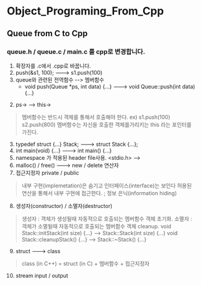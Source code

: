 # Object_Programing_From_Cpp
## Queue from C to Cpp
### queue.h / queue.c /  main.c 를 cpp로 변경합니다.
  1. 확장자를 .c에서 .cpp로 바꿉니다.
  2. push(&s1, 100); ---> s1.push(100)
  3. queue와 관련된 전역함수 --> 멤버함수
      - void push(Queue *ps, int data) {...} ---> void Queue::push(int data) {...}
   2) ps->   -->  this->

  > 멤버함수는 반드시 객체를 통해서 호출해야 한다.
     ex) s1.push(100)    s2.push(800)
  > 멤버함수는 자신을 호출한 객체를가리키는 this 라는 포인터를 가진다.

3. typedef struct {...} Stack; ---> struct Stack {...};
4. int main(void) {...} ---> int main() {...}
5. namespace 가 적용된 header file사용. <stdio.h> --> <cstdio>
6. malloc() / free()  ---> new / delete 연산자
7. 접근지정자 private / public
  > 내부 구현(implemetation)은 숨기고 인터페이스(interface)는 보인다
  > 허용된 연산을 통해서 내부 구현에 접근한다.
  ; 정보 은닉(information hiding) 
8. 생성자(constructor) / 소멸자(destructor)
  > 생성자 : 객체가 생성될때 자동적으로 호출되는 멤버함수
                 객체 초기화.
  > 소멸자 : 객체가 소멸될때 자동적으로 호출되는 멤버함수
                 객체 cleanup.
  > void Stack::initStack(int size) {...} --> Stack::Stack(int size) {...}
  > void Stack::cleanupStack() {...} --> Stack::~Stack() {...}
9. struct ---> class
  > class (in C++) = struct (in C) + 멤버함수 + 접근지정자
10. stream input / output
